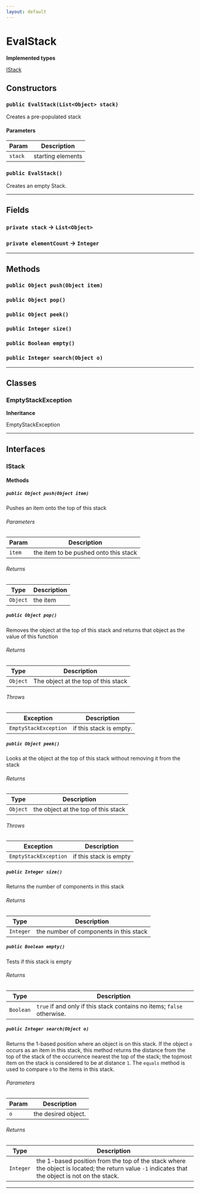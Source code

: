 ```yaml
---
layout: default
---
```

# EvalStack

**Implemented types**

[IStack](IStack)

## Constructors
### `public EvalStack(List<Object> stack)`

Creates a pre-populated stack

#### Parameters

|Param|Description|
|---|---|
|`stack`|starting elements|

### `public EvalStack()`

Creates an empty Stack.

---
## Fields

### `private stack` → `List<Object>`


### `private elementCount` → `Integer`


---
## Methods
### `public Object push(Object item)`
### `public Object pop()`
### `public Object peek()`
### `public Integer size()`
### `public Boolean empty()`
### `public Integer search(Object o)`
---
## Classes
### EmptyStackException

**Inheritance**

EmptyStackException


---
## Interfaces
### IStack
#### Methods
##### `public Object push(Object item)`

Pushes an item onto the top of this stack

###### Parameters

|Param|Description|
|---|---|
|`item`|the item to be pushed onto this stack|

###### Returns

|Type|Description|
|---|---|
|`Object`|the item|

##### `public Object pop()`

Removes the object at the top of this stack and returns that object as the value of this function

###### Returns

|Type|Description|
|---|---|
|`Object`|The object at the top of this stack|

###### Throws

|Exception|Description|
|---|---|
|`EmptyStackException`|if this stack is empty.|

##### `public Object peek()`

Looks at the object at the top of this stack without removing it from the stack

###### Returns

|Type|Description|
|---|---|
|`Object`|the object at the top of this stack|

###### Throws

|Exception|Description|
|---|---|
|`EmptyStackException`|if this stack is empty|

##### `public Integer size()`

Returns the number of components in this stack

###### Returns

|Type|Description|
|---|---|
|`Integer`|the number of components in this stack|

##### `public Boolean empty()`

Tests if this stack is empty

###### Returns

|Type|Description|
|---|---|
|`Boolean`|`true` if and only if this stack contains no items; `false` otherwise.|

##### `public Integer search(Object o)`

Returns the 1-based position where an object is on this stack. If the object `o` occurs as an item in this stack, this method returns the distance from the top of the stack of the occurrence nearest the top of the stack; the topmost item on the stack is considered to be at distance `1`. The `equals` method is used to compare `o` to the items in this stack.

###### Parameters

|Param|Description|
|---|---|
|`o`|the desired object.|

###### Returns

|Type|Description|
|---|---|
|`Integer`|the 1-based position from the top of the stack where          the object is located; the return value `-1` indicates          that the object is not on the stack.|

---

